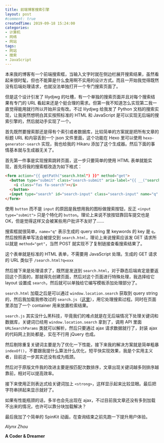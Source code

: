 ```yaml
---
title: 前端博客搜索引擎
layout: post
#comment: true
createdTime: 2019-09-18 15:24:00
categories:
- 计算机
- 网络
- 网站
tags:
- 网站
- 搜索
- JavaScript
---
```

本来我的博客有一个前端搜索框，当输入文字时就在侧边栏展开搜索结果，虽然看起来很时髦，但也不能算是什么食用啊不实用的设计方式。而且一开始我觉得既然没有后端处理请求，也就没法单独打开一个专门搜索页面了。

但是这个设计引发了 lilydjwg 的吐槽，有一个单独的搜索页面并且对每个搜索结果有专门的 URL 看起来还是个挺合理的需求。但第一我不知道怎么实现第二我一直觉得能用就行所以开始并没有改。不过 lilydjwg 给我发了 Python 文档的搜索实现，让我突然想明白其实按照标准的 HTML 和 JavaScript 是可以实现无后端的搜索引擎的，然后就动手实现了一个。

<!--more-->

首先既然要搜索那还是得有个索引或者数据库，比较简单的方案就是把所有文章的标题 URL 和内容丢到一个 json 文件里面，这个功能在 Hexo 里可以使用 `hexo-generator-search` 实现，我也给我的 Hikaru 添加了这个生成器。然后下面的事情基本就与生成器无关了。

首先第一件事是实现搜索跳转页面，这一步只要简单的使用 HTML 表单就能实现，首先将我的搜索框改造为如下格式：

```html
<form action="{{ getPath("search.html") }}" method="get">
  <button type="submit" class="search-submit" aria-label="{{ __("search") }}">
    <i class="fas fa-search"></i>
  </button>
  <input type="search" id="search-input" class="search-input" name="q" results="0" placeholder="{{ __("search") }}" aria-label="{{ __("search") }}">
</form>
```

使用 `button` 而不是 `input` 的原因是我想用我的图标做搜索按钮，反正 `<input type="submit">` 只是个特化的 `button`。理论上来说不放按钮靠回车提交也是 OK，但是觉得这样又会被某些用户批评不友好了……

搜索框就很简单，`name="q"` 表示生成的 query string 里 keywords 的 key 是 `q`，然后按照表单写法会被提交到 `search.html`，理论上来说搜索应该发 GET 请求所以就是 `method="get"`，当然 POST 就实现不了复制链接查看搜索结果了。

这个表单就是标准的 HTML 表单，不需要用 JavaScript 处理。生成的 GET 请求的 URL 类似于 `/search.html?q=xxx`

然后接下来是处理请求了，既然是发送到 `search.html`，对于静态后端肯定是要返回这个页面的，那就得先创建页面，然后对这个页面进行特殊处理，我选择给它 layout 设置成 `search`，然后就可以单独给它编写模板添加处理部分了。

`search.html` 加载之后是可以通过 `window.location.search` 获取到 query string 的，然后我加载我修改过的 `search.js`（[这里](/js/search.js)），用它处理搜索过程。同时在页面里添加了一个 container 用来放置检索结果。

`search.js` 其实没什么黑科技，毕竟我们的难点就是在无后端情况下处理关键词和数据库，关键词已经用 `window.location.search` 拿到了，调用 API 里面 `URLSearchParams` 类就可以解析，然后只要通过 ajax 请求数据就行了，封装 ajax 的代码网上到处都是，实在不行用 jQuery 也成。

然后剔除重复关键词主要是为了优化一下性能，接下来我的解决方案就是简单粗暴 `indexOf()`，不要跟我提什么算法什么优化，短平快实现效果，我是个实用主义者，目前这一步其实还没有成为瓶颈。

然后对于原版文件我的改进主要是按匹配次数排序，文章出现关键词越多则排序越靠前，相对可以提高效率。

接下来使用正则表达式给关键词加上 `<strong>`，这样显示起来比较显眼。最后把字符串拼起来显示就好了。

如果有性能瓶颈的话，多半也会先出现在 ajax，不过目前我文章还没有多到加载不出来的情况，也许可以靠分块加载解决？

最后我加了个简单的 SpinKit 动画，在查询结束之前先跑一下提升用户体验。

*Alynx Zhou*

**A Coder & Dreamer**
